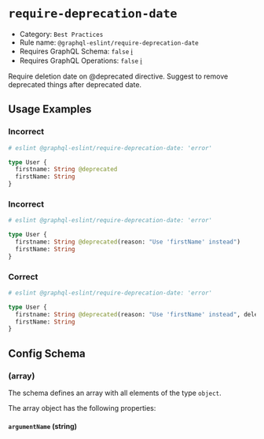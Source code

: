 # `require-deprecation-date`

- Category: `Best Practices`
- Rule name: `@graphql-eslint/require-deprecation-date`
- Requires GraphQL Schema: `false` [ℹ️](../../README.md#extended-linting-rules-with-graphql-schema)
- Requires GraphQL Operations: `false` [ℹ️](../../README.md#extended-linting-rules-with-siblings-operations)

Require deletion date on @deprecated directive. Suggest to remove deprecated things after deprecated date.

## Usage Examples

### Incorrect

```graphql
# eslint @graphql-eslint/require-deprecation-date: 'error'

type User {
  firstname: String @deprecated
  firstName: String
}
```

### Incorrect

```graphql
# eslint @graphql-eslint/require-deprecation-date: 'error'

type User {
  firstname: String @deprecated(reason: "Use 'firstName' instead")
  firstName: String
}
```

### Correct

```graphql
# eslint @graphql-eslint/require-deprecation-date: 'error'

type User {
  firstname: String @deprecated(reason: "Use 'firstName' instead", deletionDate: "25/12/2022")
  firstName: String
}
```

## Config Schema

### (array)

The schema defines an array with all elements of the type `object`.

The array object has the following properties:

#### `argumentName` (string)